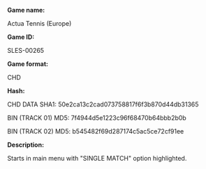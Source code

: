 ﻿**Game name:**

Actua Tennis (Europe)

**Game ID:**

SLES-00265

**Game format:**

CHD

**Hash:**

CHD DATA SHA1: 50e2ca13c2cad073758817f6f3b870d44db31365

BIN (TRACK 01) MD5: 7f4944d5e1223c96f68470b64bbb2b0b

BIN (TRACK 02) MD5: b545482f69d287174c5ac5ce72cf91ee

**Description:**

Starts in main menu with "SINGLE MATCH" option highlighted.